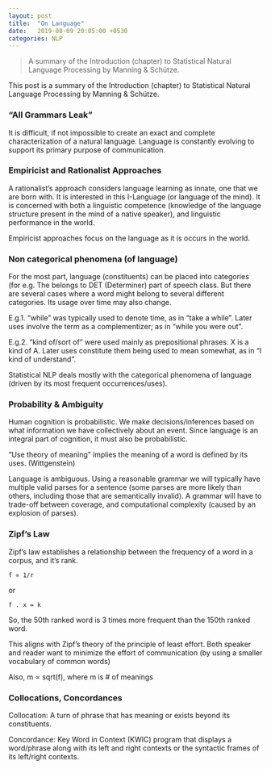 ```yaml
---
layout: post
title:  "On Language"
date:   2019-08-09 20:05:00 +0530
categories: NLP
---
```


> A summary of the Introduction (chapter) to Statistical Natural Language Processing by Manning & Schütze.

<!--more-->

This post is a summary of the Introduction (chapter) to Statistical Natural Language Processing by Manning & Schütze.

### “All Grammars Leak”

It is difficult, if not impossible to create an exact and complete characterization of a natural language. Language is constantly evolving to support its primary purpose of communication.

### Empiricist and Rationalist Approaches

A rationalist’s approach considers language learning as innate, one that we are born with. It is interested in this I-Language (or language of the mind). It is concerned with both a linguistic competence (knowledge of the language structure present in the mind of a native speaker), and linguistic performance in the world.

Empiricist approaches focus on the language as it is occurs in the world.

### Non categorical phenomena (of language)

For the most part, language (constituents) can be placed into categories (for e.g. The belongs to DET (Determiner) part of speech class. But there are several cases where a word might belong to several different categories. Its usage over time may also change.

E.g.1. “while” was typically used to denote time, as in “take a while”. Later uses involve the term as a complementizer; as in “while you were out”.

E.g.2. “kind of/sort of” were used mainly as prepositional phrases. X is a kind of A. Later uses constitute them being used to mean somewhat, as in “I kind of understand”.

Statistical NLP deals mostly with the categorical phenomena of language (driven by its most frequent occurrences/uses).

### Probability & Ambiguity

Human cognition is probabilistic. We make decisions/inferences based on what information we have collectively about an event. Since language is an integral part of cognition, it must also be probabilistic.

“Use theory of meaning” implies the meaning of a word is defined by its uses. (Wittgenstein)

Language is ambiguous. Using a reasonable grammar we will typically have multiple valid parses for a sentence (some parses are more likely than others, including those that are semantically invalid). A grammar will have to trade-off between coverage, and computational complexity (caused by an explosion of parses).

### Zipf’s Law

Zipf’s law establishes a relationship between the frequency of a word in a corpus, and it’s rank.

```
f ∝ 1/r
```

or

```
f . x = k
```

So, the 50th ranked word is 3 times more frequent than the 150th ranked word.

This aligns with Zipf’s theory of the principle of least effort. Both speaker and reader want to minimize the effort of communication (by using a smaller vocabulary of common words)

Also, m ∝ sqrt(f), where m is # of meanings

### Collocations, Concordances

Collocation: A turn of phrase that has meaning or exists beyond its constituents.

Concordance: Key Word in Context (KWIC) program that displays a word/phrase along with its left and right contexts or the syntactic frames of its left/right contexts.
